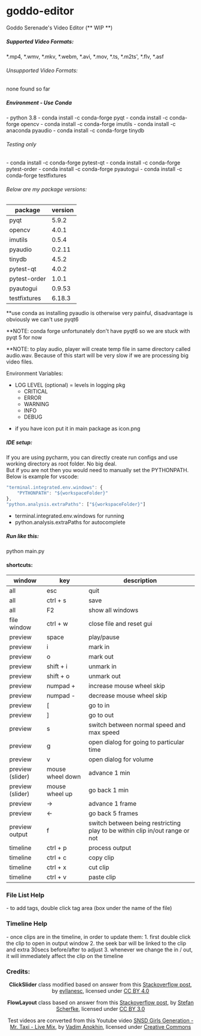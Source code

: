   # goddo-editor
  Goddo Serenade's Video Editor  (** WIP **)
  
  <h5>Supported Video Formats:</h5>
  *.mp4, *.wmv, *.mkv, *.webm, *.avi, *.mov, *.ts, *.m2ts', *.flv, *.asf

  <h6>Unsupported Video Formats:</h6>
  none found so far
  
  <h5>Environment - Use Conda</h5>
  - python 3.8
  - conda install -c conda-forge pyqt
  - conda install -c conda-forge opencv
  - conda install -c conda-forge imutils
  - conda install -c anaconda pyaudio
  - conda install -c conda-forge tinydb

  <h6>Testing only</h6>
  - conda install -c conda-forge pytest-qt
  - conda install -c conda-forge pytest-order
  - conda install -c conda-forge pyautogui
  - conda install -c conda-forge testfixtures

  <h6>Below are my package versions:</h6>

  | package |  version |
  | --- | ------------ |
  | pyqt | 5.9.2  |
  | opencv | 4.0.1  |
  | imutils | 0.5.4  |
  | pyaudio | 0.2.11  |
  | tinydb | 4.5.2  |
  | pytest-qt | 4.0.2  |
  | pytest-order | 1.0.1  |
  | pyautogui | 0.9.53  |
  | testfixtures | 6.18.3  |

  **use conda as installing pyaudio is otherwise very painful, disadvantage is obviously we can't use pyqt6
  
  **NOTE: conda forge unfortunately don't have pyqt6 so we are stuck with pyqt 5 for now
  
  **NOTE: to play audio, player will create temp file in same directory called audio.wav.
  Because of this start will be very slow if we are processing big video files.
  
  Environment Variables:
  - LOG LEVEL (optional) = levels in logging pkg
      - CRITICAL
      - ERROR
      - WARNING
      - INFO
      - DEBUG
  
  * if you have icon put it in main package as icon.png

  <h5>IDE setup:</h5>
  If you are using pycharm, you can directly create run configs and use working directory as root folder.  No big deal.  <br/>
  But if you are not then you would need to manually set the PYTHONPATH.  <br/>
  Below is example for vscode: <br/>

  ```javascript
  "terminal.integrated.env.windows": {
      "PYTHONPATH": "${workspaceFolder}"
  },
  "python.analysis.extraPaths": ["${workspaceFolder}"]
  ```
  - terminal.integrated.env.windows for running
  - python.analysis.extraPaths for autocomplete

  
  <h5>Run like this:</h5>
  python main.py
  
  <h4>shortcuts:</h4>
  
  | window |  key | description  |
  | --- | ------------ | ------------ |
  | all | esc  | quit  |
  | all | ctrl + s  | save  |
  | all | F2  | show all windows  |
  | file window | ctrl + w  | close file and reset gui  |
  | preview | space  | play/pause  |
  | preview | i  | mark in  |
  | preview | o  | mark out  |
  | preview | shift + i  | unmark in  |
  | preview | shift + o  | unmark out  |
  | preview | numpad +  | increase mouse wheel skip  |
  | preview | numpad -  | decrease mouse wheel skip  |
  | preview | [  |  go to in |
  | preview | ]  |  go to out |
  | preview | s  | switch between normal speed and max speed  |
  | preview | g  | open dialog for going to particular time  |
  | preview | v  | open dialog for volume  |
  | preview (slider) | mouse wheel down  |  advance 1 min |
  | preview (slider) | mouse wheel up  |  go back 1 min |
  | preview | ->  |  advance 1 frame |
  | preview | <-  |  go back 5 frames |
  | preview output | f  |  switch between being restricting play to be within clip in/out range or not |
  | timeline | ctrl + p  | process output  |
  | timeline | ctrl + c  | copy clip |
  | timeline | ctrl + x  | cut clip |
  | timeline | ctrl + v  | paste clip |
  
  <h3>File List Help</h3>
  - to add tags, double click tag area (box under the name of the file)

  <h3>Timeline Help</h3>
  - once clips are in the timeline, in order to update them:
    1. first double click the clip to open in output window
    2. the seek bar will be linked to the clip and extra 30secs before/after to adjust
    3. whenever we change the in / out, it will immediately affect the clip on the timeline

  <h3>Credits:</h3>
  <p style="text-align: center;"><span style="font-weight: 400;"><strong>ClickSlider</strong> class modified based on answer from this </span><a href="https://stackoverflow.com/questions/52689047/moving-qslider-to-mouse-click-position/52690011#52690011" target="_blank" rel="noopener noreferrer"><span style="font-weight: 400;">Stackoverflow post</span></a><span style="font-weight: 400;">, by </span><a href="https://stackoverflow.com/users/6622587/eyllanesc" target="_blank" rel="noopener noreferrer"><span style="font-weight: 400;">eyllanesc</span></a><span style="font-weight: 400;">, licensed under </span><a href="https://creativecommons.org/licenses/by-sa/4.0/" target="_blank" rel="noopener noreferrer"><span style="font-weight: 400;">CC BY 4.0</span></a></p>
  <p style="text-align: center;"><span style="font-weight: 400;"><b>FlowLayout</b> class based on answer from this </span><a href="https://stackoverflow.com/questions/46681266/qscrollarea-with-flowlayout-widgets-not-resizing-properly/46727466#46727466" target="_blank" rel="noopener noreferrer"><span style="font-weight: 400;">Stackoverflow post</span></a><span style="font-weight: 400;">, by </span><a href="https://stackoverflow.com/users/3564517/stefan-scherfke" target="_blank" rel="noopener noreferrer"><span style="font-weight: 400;">Stefan Scherfke</span></a><span style="font-weight: 400;">, licensed under </span><a href="https://creativecommons.org/licenses/by-sa/3.0/" target="_blank" rel="noopener noreferrer"><span style="font-weight: 400;">CC BY 3.0</span></a></p>
  <p style="text-align: center;"><span style="font-weight: 400;">Test videos are converted from this Youtube video </span><a href="https://www.youtube.com/watch?v=PcAGFgycZ3s" target="_blank" rel="noopener noreferrer"><span style="font-weight: 400;">SNSD Girls Generation - Mr. Taxi - Live Mix</span></a><span style="font-weight: 400;">, by </span><a href="https://www.youtube.com/channel/UC5IWFlw9Idtd0F_mS2cJ8kw" target="_blank" rel="noopener noreferrer"><span style="font-weight: 400;">Vadim Anokhin</span></a><span style="font-weight: 400;">, licensed under </span><a href="https://www.youtube.com/t/creative_commons" target="_blank" rel="noopener noreferrer"><span style="font-weight: 400;">Creative Commons</span></a></p>
  
